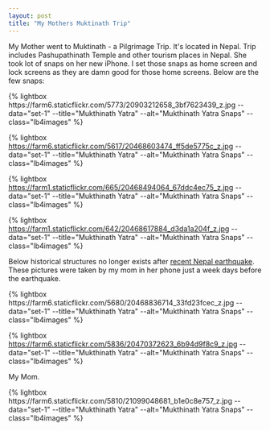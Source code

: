 ```yaml
---
layout: post
title: "My Mothers Muktinath Trip"
---
```


My Mother went to Muktinath - a Pilgrimage Trip. It's located in Nepal. Trip includes Pashupathinath Temple and other tourism places in Nepal. She took lot of snaps on her new iPhone. I set those snaps as home screen and lock screens as they are damn good for those home screens. Below are the few snaps:

<p>
{% lightbox https://farm6.staticflickr.com/5773/20903212658_3bf7623439_z.jpg --data="set-1" --title="Mukthinath Yatra" --alt="Mukthinath Yatra Snaps" --class="lb4images" %}

{% lightbox https://farm6.staticflickr.com/5617/20468603474_ff5de5775c_z.jpg --data="set-1" --title="Mukthinath Yatra" --alt="Mukthinath Yatra Snaps" --class="lb4images" %}

{% lightbox https://farm1.staticflickr.com/665/20468494064_67ddc4ec75_z.jpg --data="set-1" --title="Mukthinath Yatra" --alt="Mukthinath Yatra Snaps" --class="lb4images" %}

{% lightbox https://farm1.staticflickr.com/642/20468617884_d3da1a204f_z.jpg --data="set-1" --title="Mukthinath Yatra" --alt="Mukthinath Yatra Snaps" --class="lb4images" %}
</p>

Below historical structures no longer exists after [recent Nepal earthquake](https://en.wikipedia.org/wiki/April_2015_Nepal_earthquake). These pictures were taken by my mom in her phone just a week days before the earthquake.

<!--more-->

<p>
{% lightbox https://farm6.staticflickr.com/5680/20468836714_33fd23fcec_z.jpg --data="set-1" --title="Mukthinath Yatra" --alt="Mukthinath Yatra Snaps" --class="lb4images" %}

{% lightbox https://farm6.staticflickr.com/5836/20470372623_6b94d9f8c9_z.jpg --data="set-1" --title="Mukthinath Yatra" --alt="Mukthinath Yatra Snaps" --class="lb4images" %}
</p>

My Mom.

<p>
{% lightbox https://farm6.staticflickr.com/5810/21099048681_b1e0c8e757_z.jpg --data="set-1" --title="Mukthinath Yatra" --alt="Mukthinath Yatra Snaps" --class="lb4images" %}
</p>
